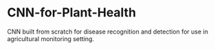 # CNN-for-Plant-Health
CNN built from scratch for disease recognition and detection for use in agricultural monitoring setting.
